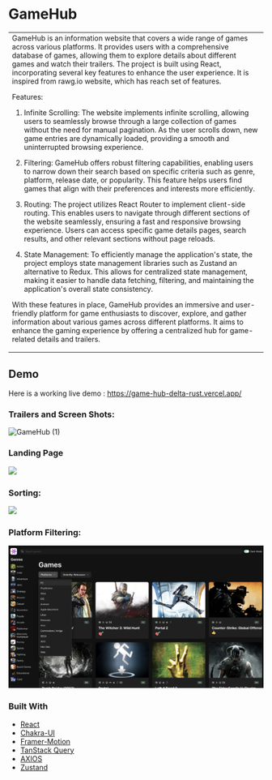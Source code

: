 
# GameHub

<table>
<tr>
<td>
GameHub is an information website that covers a wide range of games across various platforms. It provides users with a comprehensive database of games, allowing them to explore details about different games and watch their trailers. The project is built using React, incorporating several key features to enhance the user experience. It is inspired from rawg.io website, which has reach set of features.

Features:

1. Infinite Scrolling: The website implements infinite scrolling, allowing users to seamlessly browse through a large collection of games without the need for manual pagination. As the user scrolls down, new game entries are dynamically loaded, providing a smooth and uninterrupted browsing experience.

2. Filtering: GameHub offers robust filtering capabilities, enabling users to narrow down their search based on specific criteria such as genre, platform, release date, or popularity. This feature helps users find games that align with their preferences and interests more efficiently.

3. Routing: The project utilizes React Router to implement client-side routing. This enables users to navigate through different sections of the website seamlessly, ensuring a fast and responsive browsing experience. Users can access specific game details pages, search results, and other relevant sections without page reloads.

4. State Management: To efficiently manage the application's state, the project employs state management libraries such as Zustand an alternative to Redux. This allows for centralized state management, making it easier to handle data fetching, filtering, and maintaining the application's overall state consistency.

With these features in place, GameHub provides an immersive and user-friendly platform for game enthusiasts to discover, explore, and gather information about various games across different platforms. It aims to enhance the gaming experience by offering a centralized hub for game-related details and trailers.

</td>
</tr>
</table>

## Demo

Here is a working live demo : https://game-hub-delta-rust.vercel.app/

### Trailers and Screen Shots:

![GameHub (1)](https://github.com/AbdulWahabAchakzai/game-hub/assets/24620093/c8941f54-0123-421a-9b78-9e37ca8376ce)

### Landing Page

![](./src/assets/game-hub.png)

### Sorting:

![](./src/assets/game-hub-sorting.png)

### Platform Filtering:

![](./src/assets/game-hub-platform-filter.png)


### Built With

- [React](https://react.dev/)
- [Chakra-UI](https://chakra-ui.com/)
- [Framer-Motion](https://www.framer.com/motion/)
- [TanStack Query](https://tanstack.com/query/latest)
- [AXIOS](https://axios-http.com/docs/intro)
- [Zustand](https://docs.pmnd.rs/zustand/getting-started/introduction)



